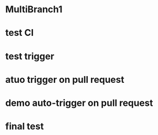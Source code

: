# MultiBranch1
# test CI
# 
# test trigger
#  atuo trigger on pull request
# demo auto-trigger on pull request
# final test
